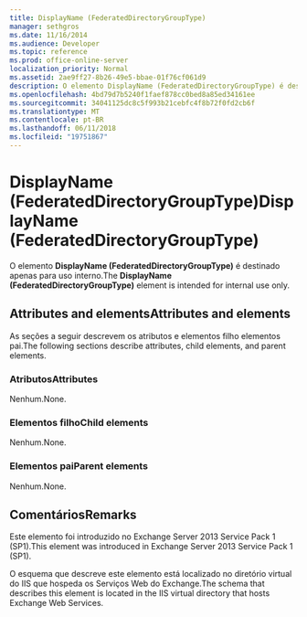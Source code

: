 ```yaml
---
title: DisplayName (FederatedDirectoryGroupType)
manager: sethgros
ms.date: 11/16/2014
ms.audience: Developer
ms.topic: reference
ms.prod: office-online-server
localization_priority: Normal
ms.assetid: 2ae9ff27-8b26-49e5-bbae-01f76cf061d9
description: O elemento DisplayName (FederatedDirectoryGroupType) é destinado apenas para uso interno.
ms.openlocfilehash: 4bd79d7b5240f1faef878cc0bed8a85ed34161ee
ms.sourcegitcommit: 34041125dc8c5f993b21cebfc4f8b72f0fd2cb6f
ms.translationtype: MT
ms.contentlocale: pt-BR
ms.lasthandoff: 06/11/2018
ms.locfileid: "19751867"
---
```

# <a name="displayname-federateddirectorygrouptype"></a><span data-ttu-id="e2f91-103">DisplayName (FederatedDirectoryGroupType)</span><span class="sxs-lookup"><span data-stu-id="e2f91-103">DisplayName (FederatedDirectoryGroupType)</span></span>

<span data-ttu-id="e2f91-104">O elemento **DisplayName (FederatedDirectoryGroupType)** é destinado apenas para uso interno.</span><span class="sxs-lookup"><span data-stu-id="e2f91-104">The **DisplayName (FederatedDirectoryGroupType)** element is intended for internal use only.</span></span> 

## <a name="attributes-and-elements"></a><span data-ttu-id="e2f91-105">Attributes and elements</span><span class="sxs-lookup"><span data-stu-id="e2f91-105">Attributes and elements</span></span>

<span data-ttu-id="e2f91-106">As seções a seguir descrevem os atributos e elementos filho elementos pai.</span><span class="sxs-lookup"><span data-stu-id="e2f91-106">The following sections describe attributes, child elements, and parent elements.</span></span>
  
### <a name="attributes"></a><span data-ttu-id="e2f91-107">Atributos</span><span class="sxs-lookup"><span data-stu-id="e2f91-107">Attributes</span></span>

<span data-ttu-id="e2f91-108">Nenhum.</span><span class="sxs-lookup"><span data-stu-id="e2f91-108">None.</span></span>
  
### <a name="child-elements"></a><span data-ttu-id="e2f91-109">Elementos filho</span><span class="sxs-lookup"><span data-stu-id="e2f91-109">Child elements</span></span>

<span data-ttu-id="e2f91-110">Nenhum.</span><span class="sxs-lookup"><span data-stu-id="e2f91-110">None.</span></span>
  
### <a name="parent-elements"></a><span data-ttu-id="e2f91-111">Elementos pai</span><span class="sxs-lookup"><span data-stu-id="e2f91-111">Parent elements</span></span>

<span data-ttu-id="e2f91-112">Nenhum.</span><span class="sxs-lookup"><span data-stu-id="e2f91-112">None.</span></span>
  
## <a name="remarks"></a><span data-ttu-id="e2f91-113">Comentários</span><span class="sxs-lookup"><span data-stu-id="e2f91-113">Remarks</span></span>

<span data-ttu-id="e2f91-114">Este elemento foi introduzido no Exchange Server 2013 Service Pack 1 (SP1).</span><span class="sxs-lookup"><span data-stu-id="e2f91-114">This element was introduced in Exchange Server 2013 Service Pack 1 (SP1).</span></span>
  
<span data-ttu-id="e2f91-115">O esquema que descreve este elemento está localizado no diretório virtual do IIS que hospeda os Serviços Web do Exchange.</span><span class="sxs-lookup"><span data-stu-id="e2f91-115">The schema that describes this element is located in the IIS virtual directory that hosts Exchange Web Services.</span></span>
  

